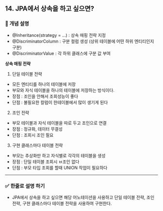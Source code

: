 ## 14.  JPA에서 상속을 하고 싶으면?

### 🧠 개념 설명
- @Inheritance(strategy = …) : 상속 매핑 전략 지정
- @DiscriminatorColumn : 구분 컬럼 생성 (상위 테이블에 어떤 하위 엔티티인지 구분)
- @DiscriminatorValue : 각 하위 클래스에 구분 값 부여


**상속 매핑 전략**
1. 단일 테이블 전략
  - 모든 엔티티를 하나의 테이블에 저장
  - 부모와 자식 테이블을 하나의 테이블에 저장하는 방식이다.
  - 장점 : 조인을 안해서 조회성능이 좋다
  - 단점 : 불필요한 칼럼이 한테이블에서 많이 생기게 된다

2. 조인 전략
  - 부모 테이블과 자식 테이블을 따로 두고 조인으로 연결
  - 장점 : 정규화, 데이터 무결성
  - 단점 : 조회시 조인 필요

3. 구현 클래스마다 테이블 전략
  - 부모는 추상화만 하고 자식별로 각각의 테이블을 생성
  - 장점 : 단일 테이블 조회시 ㅂ조인 없다
  - 단점 : 부모 타입 조회를 할때 UNION 작업이 필요하다


---
### ✅ 한줄로 설명 하기
- JPA에서 상속을 하고 싶으면 해당 어노테이션을 사용하고 단일 테이블 전략, 조인 전략, 구현 클래스마다 테이블 전략을 사용하여 구현한다.

